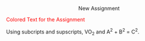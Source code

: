 <!DOCTYPE html>
<html>

<heading>
  <p align="center"> New Assignment </p>
</heading>
  
<body>  
<p2 style="color:red"> Colored Text for the Assignment </p2>

<p3> Using subcripts and supscripts, VO<sub>2</sub> and A<sup>2</sup> + B<sup>2</sup> = C<sup>2</sup>.
</body>

